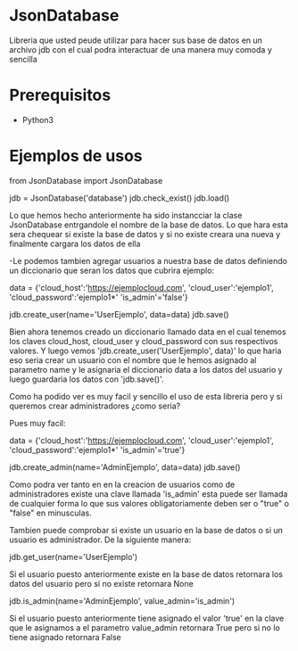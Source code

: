 # JsonDatabase
Libreria que usted peude utilizar para hacer sus base de datos en un archivo jdb con el cual podra interactuar de una manera muy comoda y sencilla


# Prerequisitos
- Python3

# Ejemplos de usos

from JsonDatabase import JsonDatabase

jdb = JsonDatabase('database')
jdb.check_exist()
jdb.load()

Lo que hemos hecho anteriormente ha sido instancciar la clase JsonDatabase entrgandole el nombre de la base de datos. Lo que hara esta sera chequear si existe la base de datos y si no existe creara una nueva y finalmente cargara los datos de ella

-Le podemos tambien agregar usuarios a nuestra base de datos definiendo un diccionario que seran los datos que cubrira ejemplo:

data = {'cloud_host':'https://ejemplocloud.com', 'cloud_user':'ejemplo1', 'cloud_password':'ejemplo1*' 'is_admin'='false'}

jdb.create_user(name='UserEjemplo', data=data)
jdb.save()

Bien ahora tenemos creado un diccionario llamado data en el cual tenemos los claves cloud_host, cloud_user y cloud_password con sus respectivos valores. Y luego vemos 'jdb.create_user('UserEjemplo', data)' lo que haria eso seria crear un usuario con el nombre que le hemos asignado al parametro name y le asignaria el diccionario data a los datos del usuario y luego guardaria los datos con 'jdb.save()'.

Como ha podido ver es muy facil y sencillo el uso de esta libreria pero y si queremos crear administradores ¿como seria?

Pues muy facil:

data = {'cloud_host':'https://ejemplocloud.com', 'cloud_user':'ejemplo1', 'cloud_password':'ejemplo1*' 'is_admin'='true'}

jdb.create_admin(name='AdminEjemplo', data=data)
jdb.save()

Como podra ver tanto en en la creacion de usuarios como de administradores existe una clave llamada 'is_admin' esta puede ser llamada de cualquier forma lo que sus valores obligatoriamente deben ser o "true" o "false" en minusculas. 

Tambien puede comprobar si existe un usuario en la base de datos o si un usuario es administrador. De la siguiente manera:

jdb.get_user(name='UserEjemplo')

Si el usuario puesto anteriormente existe en la base de datos retornara los datos del usuario pero si no existe retornara None

jdb.is_admin(name='AdminEjemplo', value_admin='is_admin')

Si el usuario puesto anteriormente tiene asignado el valor 'true' en la clave que le asignamos a el parametro value_admin retornara True pero si no lo tiene asignado retornara False
